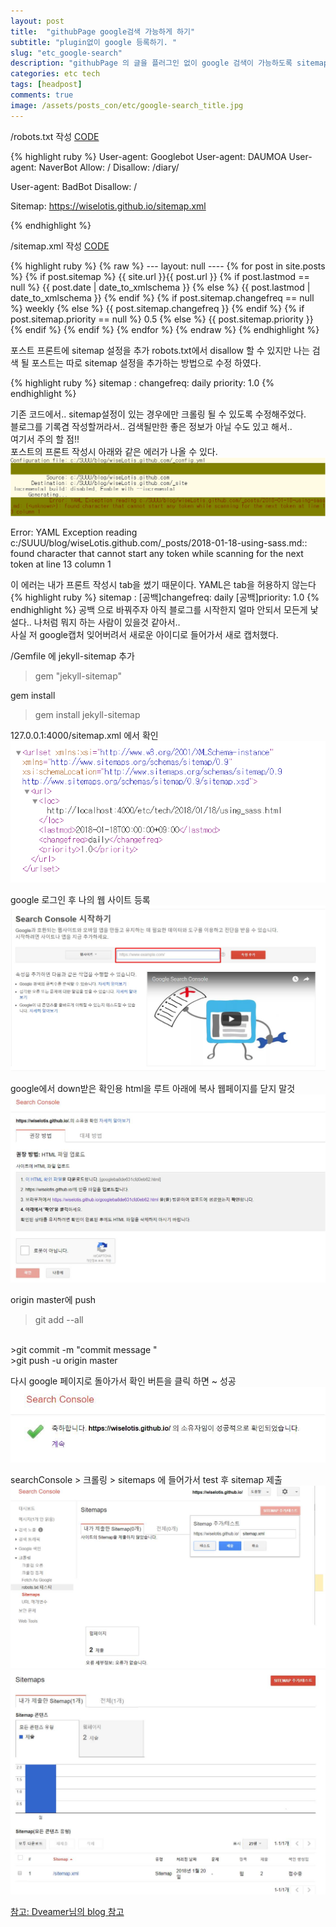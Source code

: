 ```yaml
---
layout: post
title:  "githubPage google검색 가능하게 하기"
subtitle: "plugin없이 google 등록하기. "
slug: "etc_google-search" 
description: "githubPage 의 글을 플러그인 없이 google 검색이 가능하도록 sitemap.xml을 작성하자. "
categories: etc tech
tags: [headpost]
comments: true
image: /assets/posts_con/etc/google-search_title.jpg
---
```

/robots.txt 작성 <a class='btn btn-code' data-toggle="collapse" href="#rebots">CODE</a> 
<div class="collapse_wrapper">
<div class="collapse" id="rebots">
	<div class="card">
{% highlight ruby %}
User-agent: Googlebot
User-agent: DAUMOA
User-agent: NaverBot
Allow: /
Disallow: /diary/

User-agent: BadBot
Disallow: /

Sitemap: https://wiselotis.github.io/sitemap.xml

{% endhighlight %}
	</div>
</div>
</div>


/sitemap.xml 작성 <a class='btn btn-code' data-toggle="collapse" href="#basic">CODE</a> 
<div class="collapse_wrapper">
<div class="collapse" id="basic">
	<div class="card">
{% highlight ruby %}
{% raw %}
---
layout: null
----
<?xml version="1.0" encoding="UTF-8"?>
<urlset xmlns:xsi="http://www.w3.org/2001/XMLSchema-instance" 
xsi:schemaLocation="http://www.sitemaps.org/schemas/sitemap/0.9 
http://www.sitemaps.org/schemas/sitemap/0.9/sitemap.xsd" 
xmlns="http://www.sitemaps.org/schemas/sitemap/0.9">
{% for post in site.posts %}
{% if post.sitemap %}
<url>
<loc>{{ site.url }}{{ post.url }}</loc>
{% if post.lastmod == null %}
  <lastmod>{{ post.date | date_to_xmlschema }}</lastmod>
{% else %}
  <lastmod>{{ post.lastmod | date_to_xmlschema }}</lastmod>
{% endif %}
{% if post.sitemap.changefreq == null %}
  <changefreq>weekly</changefreq>
{% else %} <changefreq>{{ post.sitemap.changefreq }}</changefreq>
{% endif %}
{% if post.sitemap.priority == null %}
    <priority>0.5</priority>
{% else %}
  <priority>{{ post.sitemap.priority }}</priority>
{% endif %}
</url>
{% endif %}
{% endfor %}
</urlset>		
{% endraw %}
{% endhighlight %}
	</div>
</div>
</div>

포스트 프론트에 sitemap 설정을 추가 
robots.txt에서 disallow 할 수 있지만 나는 검색 될 포스트는 따로 sitemap 설정을 추가하는 방법으로 수정 하였다. 

{% highlight ruby %}
sitemap : 
	changefreq: daily
 	priority: 1.0
{% endhighlight %}
<br>

기존 코드에서.. sitemap설정이 있는 경우에만 크롤링 될 수 있도록 수정해주었다. <br>
블로그를 기록겸 작성할꺼라서.. 검색될만한 좋은 정보가 아닐 수도 있고 해서..<br>
여기서 주의 할 점!! <br>
포스트의 프론트 작성시 아래와 같은 에러가 나올 수 있다. 
 <br>
![](/assets/posts_con/etc/google-search_img6.png)

<div class="error_box"> 
	 Error: YAML Exception reading c:/SUUU/blog/wiseLotis.github.com/_posts/2018-01-18-using-sass.md:: found character that cannot start any token while scanning for the next token at line 13 column 1
</div>

이 에러는 내가 프론트 작성시 tab을 썼기 때문이다. YAML은 tab을 허용하지 않는다 
{% highlight ruby %}
sitemap : 
[공백]changefreq: daily
[공백]priority: 1.0
{% endhighlight %}
공백 으로 바꿔주자 
아직 블로그를 시작한지 얼마 안되서 모든게 낯설다..
나처럼 뭐지 하는 사람이 있을것 같아서..  
사실 저 google캡처 잊어버려서 새로운 아이디로 들어가서 새로 캡처했다.

/Gemfile 에 jekyll-sitemap 추가 
> gem "jekyll-sitemap"

gem install 
> gem install jekyll-sitemap

127.0.0.1:4000/sitemap.xml 에서 확인 
![](/assets/posts_con/etc/google-search_img7.png)

google 로그인 후 나의 웹 사이트 등록 
![](/assets/posts_con/etc/google-search_img1.jpg)

google에서 down받은 확인용 html을 루트 아래에 복사 
웹페이지를 닫지 말것 
![](/assets/posts_con/etc/google-search_img2.jpg)

origin master에 push 

>git add --all 
<br>
>git commit -m "commit message " <br>
>git push -u origin master  <br>

다시 google 페이지로 돌아가서 확인 버튼을 클릭 하면 ~ 
성공<br>
![](/assets/posts_con/etc/google-search_img3.jpg)

searchConsole > 크롤링 > sitemaps 에 들어가서 
test 후 sitemap 제출 <br>
![](/assets/posts_con/etc/google-search_img4.jpg)
<br>
![](/assets/posts_con/etc/google-search_img5.jpg)


[참고: Dveamer님의 blog 참고](http://dveamer.github.io/homepage/SubmitSitemap)
